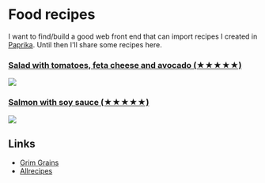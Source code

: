 # Food recipes
I want to find/build a good web front end that can import recipes I created in [Paprika](https://www.paprikaapp.com). Until then I'll share some recipes here.

### [Salad with tomatoes, feta cheese and avocado (★★★★★)](https://www.dropbox.com/s/ko48q9dipznh6b4/Salad%20with%20tomatoes%2C%20mozzarella%20and%20garlic.paprikarecipe?dl=1)
![](https://i.imgur.com/mjWbEVh.png)

### [Salmon with soy sauce (★★★★★)](https://www.dropbox.com/s/h1oqtvnb3m4va9h/Salmon%20with%20soy%20sauce.paprikarecipe?dl=1)
![](https://i.imgur.com/nnf4T6G.png)

## Links
- [Grim Grains](http://grimgrains.com/)
- [Allrecipes](https://www.allrecipes.com/)